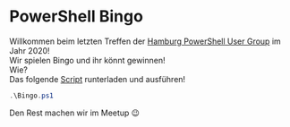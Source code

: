 # PowerShell Bingo

Willkommen beim letzten Treffen der [Hamburg PowerShell User Group](https://www.meetup.com/Hamburg-PowerShell-User-Group) im Jahr 2020!
<br/>
Wir spielen Bingo und ihr könnt gewinnen!
<br/>
Wie?
<br/>
Das folgende [Script](https://raw.githubusercontent.com/Hamburg-PowerShell-User-Group/powershell_bingo/main/Frontend/Bingo.ps1) runterladen und ausführen!

```PowerShell
.\Bingo.ps1
```

Den Rest machen wir im Meetup :wink: